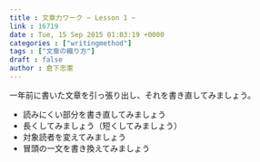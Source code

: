 ```yaml
---
title : 文章力ワーク ~ Lesson 1 ~
link : 16719
date : Tue, 15 Sep 2015 01:03:19 +0000
categories : ["writingmethod"]
tags : ["文章の織り方"]
draft : false
author : 倉下忠憲
---
```


一年前に書いた文章を引っ張り出し、それを書き直してみましょう。

<ul>
<li>読みにくい部分を書き直してみましょう</li>
<li>長くしてみましょう（短くしてみましょう）</li>
<li>対象読者を変えてみましょう</li>
<li>冒頭の一文を書き換えてみましょう</li>
</ul>
